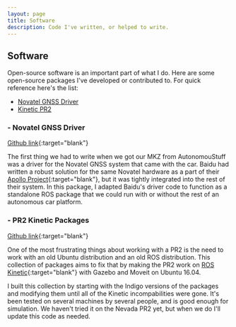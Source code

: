 ```yaml
---
layout: page
title: Software
description: Code I've written, or helped to write.
---
```


## Software



Open-source software is an important part of what I do. Here are some
open-source packages I've developed or contributed to. For quick
reference here's the list:

- [Novatel GNSS Driver](#gnss-driver)
- [Kinetic PR2](#pr2-kinetic)

### - <a name="gnss-driver"></a> Novatel GNSS Driver

[Github link](https://github.com/RichardKelley/gnss_driver){:target="blank"}

The first thing we had to write when we got our MKZ from
AutonomouStuff was a driver for the Novatel GNSS system that came with
the car. Baidu had written a robust solution for the same Novatel
hardware as a part of their [Apollo
Project](http://apollo.auto/){:target="blank"}, but it was tightly
integrated into the rest of their system. In this package, I adapted
Baidu's driver code to function as a standalone ROS package that we
could run with or without the rest of an autonomous car platform.

### - <a name="pr2-kinetic"></a> PR2 Kinetic Packages

[Github link](https://github.com/RichardKelley/kinetic_pr2){:target="blank"}

One of the most frustrating things about working with a PR2 is the
need to work with an old Ubuntu distribution and an old ROS
distribution. This collection of packages aims to fix that by making
the PR2 work on [ROS
Kinetic](http://wiki.ros.org/kinetic){:target="blank"} with Gazebo and
Moveit on Ubuntu 16.04.

I built this collection by starting with the Indigo versions of the
packages and modifying them until all of the Kinetic incompabilities
were gone. It's been tested on several machines by several people, and
is good enough for simulation. We haven't tried it on the Nevada PR2
yet, but when we do I'll update this code as needed.





